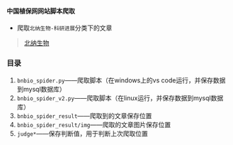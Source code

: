 #### 中国植保网网站脚本爬取
- 爬取`北纳生物-科研进展`分类下的文章
> [北纳生物](http://www.bnbio.com/nlist/nlist_2_1.html)

### 目录
1. `bnbio_spider.py`——爬取脚本（在windows上的vs code运行，并保存数据到mysql数据库）
1. `bnbio_spider_v2.py`——爬取脚本（在linux运行，并保存数据到mysql数据库）
2. `bnbio_spider_result`——爬取到的文章保存位置
3. `bnbio_spider_result/img`——爬取的文章图片保存位置
4. `judge*`——保存判断值，用于判断上次爬取位置




